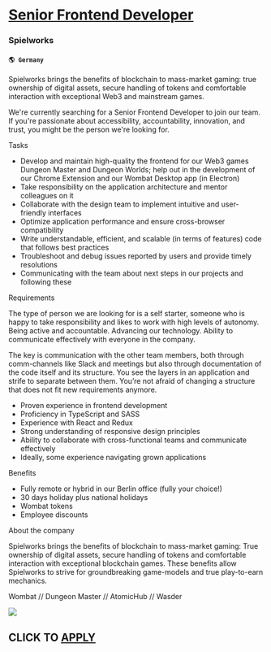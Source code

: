 # [Senior Frontend Developer](https://www.remotewlb.com/apply/senior-frontend-developer-68148)  
### Spielworks  
#### `🌎 Germany`  

Spielworks brings the benefits of blockchain to mass-market gaming: true ownership of digital assets, secure handling of tokens and comfortable interaction with exceptional Web3 and mainstream games.

We're currently searching for a Senior Frontend Developer to join our team. If you're passionate about accessibility, accountability, innovation, and trust, you might be the person we're looking for.

Tasks

  * Develop and maintain high-quality the frontend for our Web3 games Dungeon Master and Dungeon Worlds; help out in the development of our Chrome Extension and our Wombat Desktop app (in Electron)
  * Take responsibility on the application architecture and mentor colleagues on it
  * Collaborate with the design team to implement intuitive and user-friendly interfaces
  * Optimize application performance and ensure cross-browser compatibility
  * Write understandable, efficient, and scalable (in terms of features) code that follows best practices
  * Troubleshoot and debug issues reported by users and provide timely resolutions
  * Communicating with the team about next steps in our projects and following these

Requirements

The type of person we are looking for is a self starter, someone who is happy to take responsibility and likes to work with high levels of autonomy. Being active and accountable. Advancing our technology. Ability to communicate effectively with everyone in the company.

The key is communication with the other team members, both through comm-channels like Slack and meetings but also through documentation of the code itself and its structure. You see the layers in an application and strife to separate between them. You’re not afraid of changing a structure that does not fit new requirements anymore.

  * Proven experience in frontend development
  * Proficiency in TypeScript and SASS
  * Experience with React and Redux
  * Strong understanding of responsive design principles
  * Ability to collaborate with cross-functional teams and communicate effectively
  * Ideally, some experience navigating grown applications

Benefits

  * Fully remote or hybrid in our Berlin office (fully your choice!)
  * 30 days holiday plus national holidays
  * Wombat tokens
  * Employee discounts

About the company

Spielworks brings the benefits of blockchain to mass-market gaming: True ownership of digital assets, secure handling of tokens and comfortable interaction with exceptional blockchain games. These benefits allow Spielworks to strive for groundbreaking game-models and true play-to-earn mechanics.

Wombat // Dungeon Master // AtomicHub // Wasder

![](https://remotive.com/job/track/1899953/blank.gif?source=public_api)  
## CLICK TO [APPLY](https://www.remotewlb.com/apply/senior-frontend-developer-68148)

